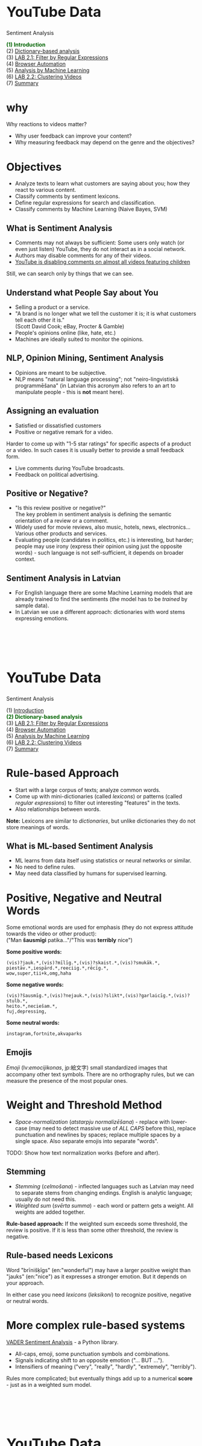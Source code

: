# &nbsp;

<hgroup>

<h1 style="font-size:28pt">YouTube Data</h1>

<blue>Sentiment Analysis</blue>

</hgroup><hgroup>

<span style="color:darkgreen">**(1) Introduction**</span>  
<span>(2) [Dictionary-based analysis](#section-1)</span>  
<span>(3) [LAB 2.1: Filter by Regular Expressions](#section-2)</span>  
<span>(4) [Browser Automation](#section-3)</span>  
<span>(5) [Analysis by Machine Learning](#section-4)</span>  
<span>(6) [LAB 2.2: Clustering Videos](#section-5)</span>  
<span>(7) [Summary](#section-6)</span>

</hgroup>











# <lo-why/> why

<div class="bigWhy">

Why reactions to videos matter?

</div>
<div class="smallWhy">

* Why user feedback can improve your content?
* Why measuring feedback may depend on the genre 
and the objectives?

</div>




# <lo-theory/> Objectives

* Analyze texts to learn what customers are saying about you; 
how they react to various content.
* Classify comments by sentiment lexicons. 
* Define regular expressions for search and classification.
* Classify comments by Machine Learning (Naive Bayes, SVM)


## <lo-summary/> What is Sentiment Analysis

* Comments may not always be sufficient: Some users
only watch (or even just listen) YouTube, they do not interact
as in a social network. 
* Authors may disable comments for any of their videos.
* [YouTube is disabling comments on almost all videos featuring children](https://www.theverge.com/2019/2/28/18244954/youtube-comments-minor-children-exploitation-monetization-creators)

Still, we can search only by things that we can see. 




## <lo-summary/> Understand what People Say about You

* Selling a product or a service.
* "A brand is no longer what we tell the customer it is; 
it is what customers tell each other it is."  
(Scott David Cook; eBay, Procter & Gamble)
* People's opinions online (like, hate, etc.)
* Machines are ideally suited to monitor the opinions.

## <lo-summary/> NLP, Opinion Mining, Sentiment Analysis

* Opinions are meant to be subjective. 
* NLP means "natural language processing"; not
"neiro-lingvistiskā programmēšana" (in Latvian 
this acronym also refers to an art to manipulate 
people - this is **not** meant here).

## <lo-summary/> Assigning an evaluation

* Satisfied or dissatisfied customers
* Positive or negative remark for a video.

Harder to come up with "1-5 star ratings" for
specific aspects of a product or a video. 
In such cases it is usually 
better to provide a small feedback form. 

* Live comments during YouTube broadcasts.
* Feedback on political advertising.


## <lo-summary/> Positive or Negative?

* "Is this review positive or negative?"  
The key problem in sentiment analysis 
is defining the semantic orientation of 
a review or a comment.
* Widely used for movie reviews, also 
music, hotels, news, electronics... Various
other products and services. 
* Evaluating people (candidates in politics, etc.)
is interesting, but harder; people may use
irony (express their opinion using just the opposite
words) - such language is not
self-sufficient, it depends on broader context. 



## <lo-summary/> Sentiment Analysis in Latvian

* For English language there are some Machine Learning
models that are already trained to find the sentiments
(the model has to be *trained* by sample data). 
* In Latvian we use a different approach: dictionaries
with word stems expressing emotions.


# &nbsp;

<hgroup>

<h1 style="font-size:28pt">YouTube Data</h1>

<blue>Sentiment Analysis</blue>

</hgroup><hgroup>

<span>(1) [Introduction](#section)</span>  
<span style="color:darkgreen">**(2) Dictionary-based analysis**</span>  
<span>(3) [LAB 2.1: Filter by Regular Expressions](#section-2)</span>  
<span>(4) [Browser Automation](#section-3)</span>  
<span>(5) [Analysis by Machine Learning](#section-4)</span>  
<span>(6) [LAB 2.2: Clustering Videos](#section-5)</span>  
<span>(7) [Summary](#section-6)</span>

</hgroup>



# <lo-theory/> Rule-based Approach

* Start with a large corpus of texts; analyze common words. 
* Come up with mini-dictionaries (called *lexicons*) 
or patterns (called *regular expressions*) to 
filter out interesting "features" in the texts.
* Also relationships between words. 

**Note:** Lexicons are similar to *dictionaries*, but unlike dictionaries 
they do not store meanings of words.


## <lo-theory/> What is ML-based Sentiment Analysis

* ML learns from data itself using statistics
or neural networks or similar. 
* No need to define rules. 
* May need data classified by humans 
for supervised learning.



# <lo-theory/> Positive, Negative and Neutral Words

Some emotional words are used for emphasis (they do 
not express attitude towards the video or other product):  
("Man **šausmīgi** patika..."/"This was **terribly** nice")

**Some positive words:**

```
(vis)?jauk.*,(vis)?mīlīg.*,(vis)?skaist.*,(vis)?smukāk.*,
piestāv.*,iespārd.*,reeciig.*,rēcīg.*,
wow,super,tii+k,omg,haha
```

**Some negative words:**

```
(vis)?šausmīg.*,(vis)?nejauk.*,(vis)?slikt*,(vis)?garlaicīg.*,(vis)?stulb.*,
heito.*,neciešam.*,
fuj,depressing,
```


**Some neutral words:**

```
instagram,fortnite,akvaparks
```


## <lo-summary/> Emojis

<blue>*Emoji*</blue> (lv:*emocijikonas*, jp:絵文字) small standardized
images that accompany other text symbols. 
There are no orthography rules, but we can measure the
presence of the most popular ones. 




# <lo-sample/> Weight and Threshold Method

* <blue>*Space-normalization*</blue> 
(*atstarpju normalizēšana*) - replace with lower-case
(may need to detect massive use of *ALL CAPS* before this), 
replace punctuation and newlines by spaces; 
replace multiple spaces by a single space. 
Also separate emojis into separate "words". 

TODO: Show how text normalization works
(before and after). 


## <lo-sample/> Stemming

* <blue>*Stemming*</blue> (*celmošana*) -
inflected languages such as Latvian may need to 
separate stems from changing endings. 
English is analytic language; usually do not need this. 
* <blue>*Weighted sum*</blue> (*svērta summa*) - 
each word or pattern gets a weight. All weights are added together.

**Rule-based approach:** If the weighted sum exceeds some 
threshold, the review is positive. 
If it is less than some other threshold, the review is negative. 

## <lo-summary/> Rule-based needs Lexicons

Word "brīnišķīgs" (en:"wonderful") may have a larger positive 
weight than "jauks" (en:"nice") as it expresses a stronger
emotion. But it depends on your approach.

In either case you need 
<blue>*lexicons*</blue> (*leksikoni*) to recognize positive, 
negative or neutral words. 




# <lo-theory/> More complex rule-based systems

[VADER Sentiment Analysis](https://github.com/cjhutto/vaderSentiment) -
a Python library.

* All-caps, emoji, some punctuation symbols and combinations.
* Signals indicating shift to an opposite emotion ("... BUT ..."). 
* Intensifiers of meaning ("very", "really", "hardly", "extremely", 
"terribly"). 

Rules more complicated; but eventually things add up to a numerical
**score** - just as in a weighted sum model.


# &nbsp;

<hgroup>

<h1 style="font-size:28pt">YouTube Data</h1>

<blue>Sentiment Analysis</blue>

</hgroup><hgroup>

<span>(1) [Introduction](#section)</span>  
<span>(2) [Dictionary-based analysis](#section-1)</span>  
<span style="color:darkgreen">**(3) LAB 2.1: Filter by Regular Expressions**</span>  
<span>(4) [Browser Automation](#section-3)</span>  
<span>(5) [Analysis by Machine Learning](#section-4)</span>  
<span>(6) [LAB 2.2: Clustering Videos](#section-5)</span>  
<span>(7) [Summary](#section-6)</span>

</hgroup>





# <lo-sample/> LAB 2.1: Filter by Regular Expression

**Steps:** 

1. Navigate to ... (scan your QR code)
2. Enter Lab 2.1 ... 
3. Open some predefined links. 
4. Edit regular expressions according to your worksheet, 
filter out some language or emojis.



# &nbsp;

<hgroup>

<h1 style="font-size:28pt">YouTube Data</h1>

<blue>Sentiment Analysis</blue>

</hgroup><hgroup>

<span>(1) [Introduction](#section)</span>  
<span>(2) [Dictionary-based analysis](#section-1)</span>  
<span>(3) [LAB 2.1: Filter by Regular Expressions](#section-2)</span>  
<span style="color:darkgreen">**(4) Browser Automation**</span>  
<span>(5) [Analysis by Machine Learning](#section-4)</span>  
<span>(6) [LAB 2.2: Clustering Videos](#section-5)</span>  
<span>(7) [Summary](#section-6)</span>

</hgroup>


# <lo-theory/> Info visible, not available from YouTube API

* Use crawlers (robots, spiders) can save your time.
* Record texts, authors, dates for the comments. 
* Automate your actions, pretend that you are an actual user 
with a browser screen. 


# <lo-theory/> Not All Crawlers are Welcome Everywhere

<div style="font-size:70%">

Visit <a href="https://www.youtube.com/robots.txt">robots.txt</a> on YouTube. 

```
User-agent: Mediapartners-Google*
Disallow:

User-agent: *
Disallow: /channel/*/community
Disallow: /comment
Disallow: /get_video
Disallow: /get_video_info
Disallow: /live_chat
Disallow: /login
Disallow: /results
Disallow: /signup
Disallow: /t/terms
Disallow: /timedtext_video
Disallow: /user/*/community
Disallow: /verify_age
Disallow: /watch_ajax
... 

Sitemap: https://www.youtube.com/yt/sitemap/sitemap.xml
```

</div>



## <lo-summary/> Screen Scraping Technicalities

* YouTube initially opens just the video itself, comments 
start to appear when you scroll down. 
* Some comments near the bottom may be hidden, 
should scroll down even more.
* Should expand replies. 

TODO: Add screenshots...


## <lo-summary/> Can use semi-automatic browsing

For example, log in manually (to avoid storing your
password data), but do screen scraping automatically.




# &nbsp;

<hgroup>

<h1 style="font-size:28pt">YouTube Data</h1>

<blue>Sentiment Analysis</blue>

</hgroup><hgroup>

<span>(1) [Introduction](#section)</span>  
<span>(2) [Dictionary-based analysis](#section-1)</span>  
<span>(3) [LAB 2.1: Filter by Regular Expressions](#section-2)</span>  
<span>(4) [Browser Automation](#section-3)</span>  
<span style="color:darkgreen">**(5) Analysis by Machine Learning**</span>  
<span>(6) [LAB 2.2: Clustering Videos](#section-5)</span>  
<span>(7) [Summary](#section-6)</span>

</hgroup>




# <lo-summary/> Sentiment Analysis Basics


* Naive Bayes
* SVM
* Neural Networks and TensorFlow library
* Logistic regression classifiers...
* Maximum entropy classifiers...

No clear advantages; setup for different methods
may be different (in particular, training data).
Need labeled data...

Documents have different representations - 
individual words, word pairs, frequency vector... 

## <lo-summary/> Supervised learning

* Already need documents marked as positive or negative. 
* Few thousand tweets already marked. 

Training data is very contextual...  
Even human labeling agrees on some 70-80% of the documents.

<!--
Niek Sanders - 5000 labelled tweets
Amazon product reviews (Johns Hopkins, CS)
Movie Reviews (Cornell CS)

NLTK - installs some datasets. 
-->


## <lo-summary/> Comments with ratings

* Some comments could come with labels (referring to the comment
or the youtube video). 
* YouTube videos and also user comments have likes and dislikes.



# &nbsp;

<hgroup>

<h1 style="font-size:28pt">YouTube Data</h1>

<blue>Sentiment Analysis</blue>

</hgroup><hgroup>

<span>(1) [Introduction](#section)</span>  
<span>(2) [Dictionary-based analysis](#section-1)</span>  
<span>(3) [LAB 2.1: Filter by Regular Expressions](#section-2)</span>  
<span>(4) [Browser Automation](#section-3)</span>  
<span>(5) [Analysis by Machine Learning](#section-4)</span>  
<span style="color:darkgreen">**(6) LAB 2.2: Clustering Videos**</span>  
<span>(7) [Summary](#section-6)</span>

</hgroup>




# <lo-sample/> LAB 2.2: Clustering Videos

**Steps:** 

1. Register with GitHub (unless you already have an account). 
2. Clone a small repository with 2 files.
3. Publish that repository using GitHub pages.
4. Edit a file that displays the video clusters.




# &nbsp;

<hgroup>

<h1 style="font-size:28pt">YouTube Data</h1>

<blue>Sentiment Analysis</blue>

</hgroup><hgroup>

<span>(1) [Introduction](#section)</span>  
<span>(2) [Dictionary-based analysis](#section-1)</span>  
<span>(3) [LAB 2.1: Filter by Regular Expressions](#section-2)</span>  
<span>(4) [Browser Automation](#section-3)</span>  
<span>(5) [Analysis by Machine Learning](#section-4)</span>  
<span>(6) [LAB 2.2: Clustering Videos](#section-5)</span>  
<span style="color:darkgreen">**(7) Summary**</span>

</hgroup>




# <lo-theory/> What did we cover? 

* In **LAB 2.2** you browsed some sentiment data visualizations in an 
ad hoc website on *GitHub Pages*.


# <lo-summary/> Where to Go Next

In a research project, one question leads
to *multiple* new questions.

* Can the sentiment analysis detect sarcasm or other uses
of <blue>*figurative language*</blue> (*tēlainās izteiksmes līdzekļi*). 
* How to extract and analyze YouTube video data 
as still images, etc.? (This would involve *deep machine learning*).
* Is there a dependency between the sentiment and user-involvement? 

TODO: Add References that cover various details.

## <lo-summary/> References

* [YouTube Sentiment Analysis](https://github.com/sharan1/youtube-data-sentimental-analysis)
* [Sentiment Analysis with ML](https://youtu.be/AJVP96tAWxw)





# <lo-summary/> The Last Things

* Please go to a page (indicated by the instructor) 
and fill in the feedback. 
* The contact information: Email `kalvis.apsitis` at the domain 
`gmail.com`. 

<blue>Please send your comments and suggestions!</blue>


# <lo-theory/> Notes for Instructors

1. Check, if you have Python 3.7, Pip3 package manager 
and Selenum installed. You will need them when running
the crawler automation task. See 
[Scraping YouTube](https://www.analyticsvidhya.com/blog/2019/05/scraping-classifying-youtube-video-data-python-selenium/)
for details.
2. You will also need to share your mobile device screen on your desktop 
(so that your mobile phone can be shown on the big screen). 
Either **Vysor** or **scrcpy** could be used. 
See e.g. [Scrcpy description](https://www.omgubuntu.co.uk/2019/07/scrcpy-mirror-android-to-ubuntu-linux). 
3. Before the screen sharing works, you will also need to enable USB debugging 
on the mobile device and connect your phone with the laptop with 
a USB cable.












